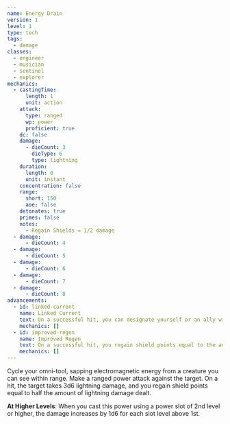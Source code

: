 ```yaml
---
name: Energy Drain
version: 1
level: 1
type: tech
tags:
  - damage
classes:
  - engineer
  - musician
  - sentinel
  - explorer
mechanics:
  - castingTime:
      length: 1
      unit: action
    attack:
      type: ranged
      wp: power
      proficient: true
    dc: false
    damage:
      - dieCount: 3
        dieType: 6
        type: lightning
    duration:
      length: 0
      unit: instant
    concentration: false
    range:
      short: 150
      aoe: false
    detonates: true
    primes: false
    notes:
      - Regain Shields = 1/2 damage
  - damage:
      - dieCount: 4
  - damage:
      - dieCount: 5
  - damage:
      - dieCount: 6
  - damage:
      - dieCount: 7
  - damage:
      - dieCount: 8
advancements:
  - id: linked-current
    name: Linked Current
    text: On a successful hit, you can designate yourself or an ally within range of the ability to direct a positive current. Instead of gaining shield points, this current doubles a creature's waking speed for 1d4 rounds. Using this advanced tech skill more than once does not stack the speed boost.
    mechanics: []
  - id: improved-regen
    name: Improved Regen
    text: On a successful hit, you regain shield points equal to the amount of lightning damage dealt.
    mechanics: []
---
```

Cycle your omni-tool, sapping electromagnetic energy from a creature you can see within range. Make a ranged power attack
against the target. On a hit, the target takes 3d6 lightning damage, and you regain shield points equal to half the
amount of lightning damage dealt.

__At Higher Levels__: When you cast this power using a power slot of 2nd level or higher, the damage increases
by 1d6 for each slot level above 1st.
